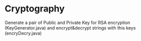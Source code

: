 # Cryptography
Generate a pair of Public and Private Key for RSA encryption (KeyGenerator.java) 
and encrypt&decrypt strings with this keys (encryDecry.java)
